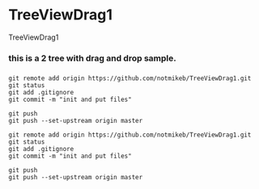 # TreeViewDrag1
TreeViewDrag1

### this is a 2 tree with drag and drop sample.

### 
```
git remote add origin https://github.com/notmikeb/TreeViewDrag1.git
git status
git add .gitignore
git commit -m "init and put files"

git push
git push --set-upstream origin master
```

```
git remote add origin https://github.com/notmikeb/TreeViewDrag1.git
git status
git add .gitignore
git commit -m "init and put files"

git push
git push --set-upstream origin master
```
